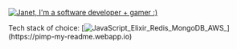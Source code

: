 [![Janet, I'm a software developer + gamer :)](https://pimp-my-readme.webapp.io/pimp-my-readme/wavy-banner?subtitle=I%27m%20a%20software%20developer%20%2B%20gamer%20%3A%29&title=Janet)](https://pimp-my-readme.webapp.io)

Tech stack of choice: 
[![JavaScript_Elixir_Redis_MongoDB_AWS_](https://pimp-my-readme.webapp.io/pimp-my-readme/technology?technology=JavaScript_Elixir_Redis_MongoDB_AWS_)](https://pimp-my-readme.webapp.io)
